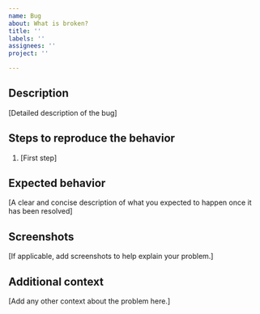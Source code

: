 ```yaml
---
name: Bug
about: What is broken?
title: ''
labels: ''
assignees: ''
project: ''

---
```


## Description
[Detailed description of the bug]

## Steps to reproduce the behavior
1. [First step]

## Expected behavior
[A clear and concise description of what you expected to happen once it has been resolved]

## Screenshots
[If applicable, add screenshots to help explain your problem.]

## Additional context
[Add any other context about the problem here.]
